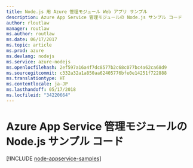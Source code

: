 ```yaml
---
title: Node.js 用 Azure 管理モジュール Web アプリ サンプル
description: Azure App Service 管理モジュールの Node.js サンプル コード
author: rloutlaw
manager: routlaw
ms.author: routlaw
ms.date: 06/17/2017
ms.topic: article
ms.prod: azure
ms.devlang: nodejs
ms.service: azure-nodejs
ms.openlocfilehash: 2ef597a16a4f7dc8577b2c68c077bc4a62ca68d9
ms.sourcegitcommit: c332a32a1a850aa62405776bfe0e14251f722888
ms.translationtype: HT
ms.contentlocale: ja-JP
ms.lasthandoff: 05/17/2018
ms.locfileid: "34220664"
---
```

# <a name="nodejs-code-samples-for-azure-app-service-management-modules"></a>Azure App Service 管理モジュールの Node.js サンプル コード

[!INCLUDE [node-appservice-samples](../docs-ref-conceptual/includes/appservice-samples.md)]